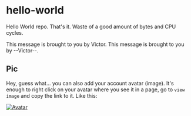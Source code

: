 # hello-world

Hello World repo. That's it. Waste of a good amount of bytes and CPU cycles.

This message is brought to you by Victor.
This message is brought to you by --Victor--.

## Pic

Hey, guess what... you can also add your account avatar (image). It's enough to right click on your avatar where you see it in a page, go to `view image` and copy the link to it.
Like this:  

[![Avatar](https://avatars.githubusercontent.com/u/127868992?v=4)](https://avatars.githubusercontent.com/u/127868992?v=4)
